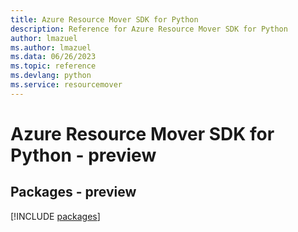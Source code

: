 ```yaml
---
title: Azure Resource Mover SDK for Python
description: Reference for Azure Resource Mover SDK for Python
author: lmazuel
ms.author: lmazuel
ms.data: 06/26/2023
ms.topic: reference
ms.devlang: python
ms.service: resourcemover
---
```

# Azure Resource Mover SDK for Python - preview
## Packages - preview
[!INCLUDE [packages](resource-mover-index.md)]